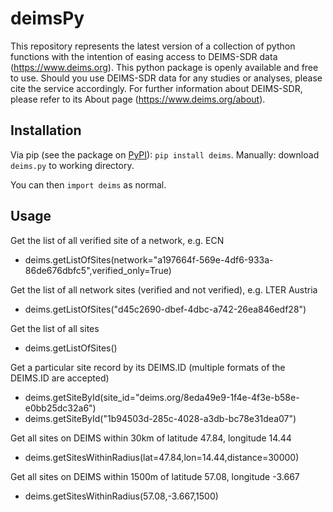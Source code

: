 # deimsPy

This repository represents the latest version of a collection of python functions with the intention of easing access to DEIMS-SDR data (https://www.deims.org).
This python package is openly available and free to use. Should you use DEIMS-SDR data for any studies or analyses, please cite the service accordingly.
For further information about DEIMS-SDR, please refer to its About page (https://www.deims.org/about).

## Installation

Via pip (see the package on [PyPI](https://pypi.org/project/deims/)): `pip install deims`.
Manually: download `deims.py` to working directory.

You can then `import deims` as normal.

## Usage

Get the list of all verified site of a network, e.g. ECN
- deims.getListOfSites(network="a197664f-569e-4df6-933a-86de676dbfc5",verified_only=True)

Get the list of all network sites (verified and not verified), e.g. LTER Austria
- deims.getListOfSites("d45c2690-dbef-4dbc-a742-26ea846edf28")

Get the list of all sites
- deims.getListOfSites()

Get a particular site record by its DEIMS.ID (multiple formats of the DEIMS.ID are accepted)
- deims.getSiteById(site_id="deims.org/8eda49e9-1f4e-4f3e-b58e-e0bb25dc32a6")
- deims.getSiteById("1b94503d-285c-4028-a3db-bc78e31dea07")

Get all sites on DEIMS within 30km of latitude 47.84, longitude 14.44
- deims.getSitesWithinRadius(lat=47.84,lon=14.44,distance=30000)

Get all sites on DEIMS within 1500m of latitude 57.08, longitude -3.667
- deims.getSitesWithinRadius(57.08,-3.667,1500)
